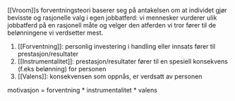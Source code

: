 [[Vroom]]s forventningsteori baserer seg på antakelsen om at individet gjør bevisste og rasjonelle valg i egen jobbatferd: vi mennesker vurderer ulik jobbatferd på en rasjonell måte og velger den atferden vi tror fører til de belønningene vi verdsetter mest. 

1) [[Forventning]]: personlig investering i handling eller innsats fører til prestasjon/resultater
2) [[Instrumentalitet]]: prestasjon/resultater fører til en spesiell konsekvens (f.eks belønning) for personen
3) [[Valens]]: konsekvensen som oppnås, er verdsatt av personen

motivasjon = forventning * instrumentalitet * valens




